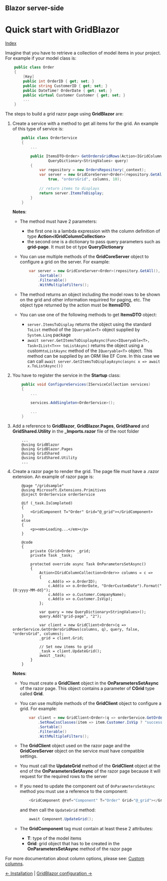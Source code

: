 ## Blazor server-side

# Quick start with GridBlazor

[Index](Documentation.md)

Imagine that you have to retrieve a collection of model items in your project. For example if your model class is:
    
```c#
    public class Order
    {
        [Key]
        public int OrderID { get; set; }
        public string CustomerID { get; set; }
        public DateTime? OrderDate { get; set; }
        public virtual Customer Customer { get; set; }
        ...
    }
```

The steps to build a grid razor page using **GridBlazor** are:

1. Create a service with a method to get all items for the grid. An example of this type of service is: 

    ```c#
        public class OrderService
        {
            ...

            public ItemsDTO<Order> GetOrdersGridRows(Action<IGridColumnCollection<Order>> columns,
                    QueryDictionary<StringValues> query)
            {
                var repository = new OrdersRepository(_context);
                var server = new GridCoreServer<Order>(repository.GetAll(), new QueryCollection(query), 
                    true, "ordersGrid", columns, 10);
            
                // return items to displays
                return server.ItemsToDisplay;
            }
        }
    ```

    **Notes**:
    * The method must have 2 parameters:
        * the first one is a lambda expression with the column definition of type **Action<IGridColumnCollection<T>>**
        * the second one is a dictionary to pass query parameters such as **grid-page**. It must be ot type **QueryDictionary<StringValues>**

    * You can use multiple methods of the **GridCoreServer** object to configure a grid on the server. For example:
        ```c#
            var server = new GridCoreServer<Order>(repository.GetAll(), Request.Query, true, "ordersGrid", columns, 10)
                .Sortable()
                .Filterable()
                .WithMultipleFilters();
        ```
    * The method returns an object including the model rows to be shown on the grid and other information requirired for paging, etc. The object type returned by the action must be **ItemsDTO<T>**.
    
    * You can use one of the following methods to get **ItemsDTO<T>** object:
        * ```server.ItemsToDisplay``` returns the object using the standard ```ToList``` method of the ```IQueryable<T>``` object supplied by ```System.Linq``` package
        * ```await server.GetItemsToDisplayAsync(Func<IQueryable<T>, Task<IList<T>>> toListAsync)``` returns the object using a custom```toListAsync``` method of the ```IQueryable<T>``` object. This method can be supplied by an ORM like EF Core. In this case we can call ```await server.GetItemsToDisplayAsync(async x => await x.ToListAsync())```


2. You have to register the service in the **Startup** class:

    ```c#
        public void ConfigureServices(IServiceCollection services)
        {
            ...

            services.AddSingleton<OrderService>();
            
            ...
        }
    ```

3. Add a reference to **GridBlazor**, **GridBlazor.Pages**, **GridShared** and **GridShared.Utility** in the **_Imports.razor** file of the root folder

    ```razor
        ...
        @using GridBlazor
        @using GridBlazor.Pages
        @using GridShared
        @using GridShared.Utility
        ...
    ```

4. Create a razor page to render the grid. The page file must have a .razor extension. An example of razor page is:

    ```razor
        @page "/gridsample"
        @using Microsoft.Extensions.Primitives
        @inject OrderService orderService

        @if (_task.IsCompleted)
        {
            <GridComponent T="Order" Grid="@_grid"></GridComponent>
        }
        else
        {
            <p><em>Loading...</em></p>
        }

        @code
        {
            private CGrid<Order> _grid;
            private Task _task;

            protected override async Task OnParametersSetAsync()
            {
                Action<IGridColumnCollection<Order>> columns = c =>
                {
                    c.Add(o => o.OrderID);
                    c.Add(o => o.OrderDate, "OrderCustomDate").Format("{0:yyyy-MM-dd}");
                    c.Add(o => o.Customer.CompanyName);
                    c.Add(o => o.Customer.IsVip);
                };

                var query = new QueryDictionary<StringValues>();
                query.Add("grid-page", "2");

                var client = new GridClient<Order>(q => orderService.GetOrdersGridRows(columns, q), query, false, "ordersGrid", columns);
                _grid = client.Grid;

                // Set new items to grid
                _task = client.UpdateGrid();
                await _task;
            }
        }
    ```

    **Notes**:
    * You must create a **GridClient** object in the **OnParametersSetAsync** of the razor page. This object contains a parameter of **CGrid** type called **Grid**. 

    * You can use multiple methods of the **GridClient** object to configure a grid. For example:
        ```c#
            var client = new GridClient<Order>(q => orderService.GetOrdersGridRows(columns, q), query, false, "ordersGrid", columns)
                .SetRowCssClasses(item => item.Customer.IsVip ? "success" : string.Empty)
                .Sortable()
                .Filterable()
                .WithMultipleFilters();
        ```

    * The **GridClient** object used on the razor page and the **GridCoreServer** object on the service must have compatible settings.

    * You must call the **UpdateGrid** method of the **GridClient** object at the end of the **OnParametersSetAsync** of the razor page because it will request for the required rows to the server

    * If you need to update the component out of ```OnParametersSetAsync``` method you must use a reference to the component:
        ```c#
            <GridComponent @ref="Component" T="Order" Grid="@_grid"></GridComponent>
        ```

        and then call the ```UpdateGrid``` method:
        ```c#
            await Component.UpdateGrid();
        ```

    * The **GridComponent** tag must contain at least these 2 attributes:
        * **T**: type of the model items
        * **Grid**: grid object that has to be created in the **OnParametersSetAsync** method of the razor page

For more documentation about column options, please see: [Custom columns](Custom_columns.md).

[<- Installation](Installation.md) | [GridBlazor configuration ->](GridBlazor_configuration.md)